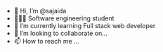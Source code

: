 - 👋 Hi, I’m @sajaida
- 👩🏽‍💻 Software engineering student
- 🌱 I’m currently learning Full stack web developer
- 💞️ I’m looking to collaborate on...
- 📫 How to reach me ...

<!---
sajaida/sajaida is a ✨ special ✨ repository because its `README.md` (this file) appears on your GitHub profile.
You can click the Preview link to take a look at your changes.
--->
